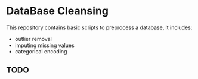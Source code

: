# DataBase Cleansing


This repository contains basic scripts to preprocess a database, it 
includes:
* outlier removal 
* imputing missing values
* categorical encoding




## TODO



